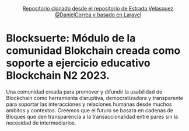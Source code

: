 <p align="center"><a href="https://laravel.com" target="_blank">Repositorio clonado desde el repositorio de Estrada Velasquez @DanielCorrea y basado en Laravel</a></p>

# Blocksuerte: Módulo de la comunidad Blokchain creada como soporte a ejercicio educativo Blockchain N2 2023.
Una comunidad creada para promover y difundir la usabilidad de Blockchain como herramienta disruptiva, democratizadora y transparente para soportar las interacciones y relaciones humanas desde muchos ambitos y contextos. Creemos que el futuro se basara en cadenas de Bloques que den transparencia a la transaccionalidad entre pares sin la necesidad de intermediarios.

